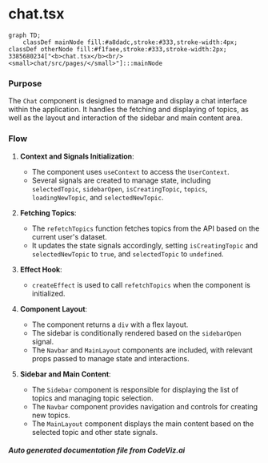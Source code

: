 # chat.tsx

```mermaid
graph TD;
    classDef mainNode fill:#a8dadc,stroke:#333,stroke-width:4px;
classDef otherNode fill:#f1faee,stroke:#333,stroke-width:2px;
3385680234["<b>chat.tsx</b><br/><small>chat/src/pages/</small>"]:::mainNode

```
### Purpose
The `Chat` component is designed to manage and display a chat interface within the application. It handles the fetching and displaying of topics, as well as the layout and interaction of the sidebar and main content area.

### Flow
1. **Context and Signals Initialization**:
   - The component uses `useContext` to access the `UserContext`.
   - Several signals are created to manage state, including `selectedTopic`, `sidebarOpen`, `isCreatingTopic`, `topics`, `loadingNewTopic`, and `selectedNewTopic`.

2. **Fetching Topics**:
   - The `refetchTopics` function fetches topics from the API based on the current user's dataset.
   - It updates the state signals accordingly, setting `isCreatingTopic` and `selectedNewTopic` to `true`, and `selectedTopic` to `undefined`.

3. **Effect Hook**:
   - `createEffect` is used to call `refetchTopics` when the component is initialized.

4. **Component Layout**:
   - The component returns a `div` with a flex layout.
   - The sidebar is conditionally rendered based on the `sidebarOpen` signal.
   - The `Navbar` and `MainLayout` components are included, with relevant props passed to manage state and interactions.

5. **Sidebar and Main Content**:
   - The `Sidebar` component is responsible for displaying the list of topics and managing topic selection.
   - The `Navbar` component provides navigation and controls for creating new topics.
   - The `MainLayout` component displays the main content based on the selected topic and other state signals.

##### Auto generated documentation file from CodeViz.ai
